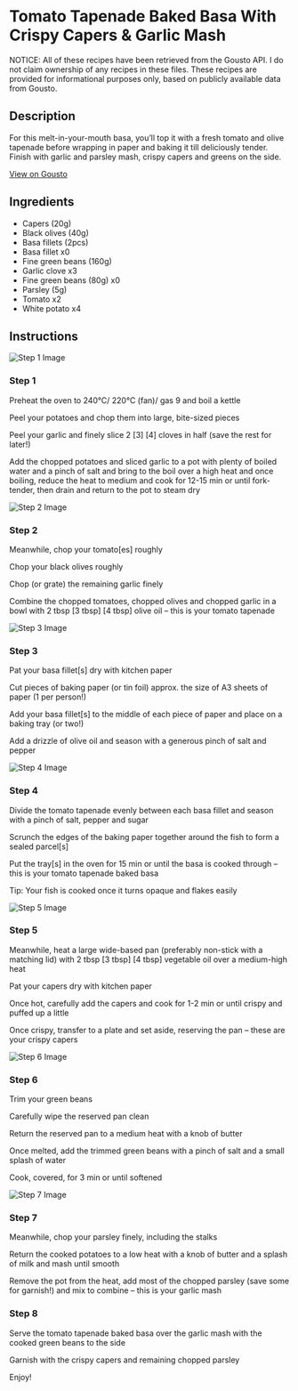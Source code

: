 # Tomato Tapenade Baked Basa With Crispy Capers & Garlic Mash

NOTICE: All of these recipes have been retrieved from the Gousto API. I do not claim ownership of any recipes in these files. These recipes are provided for informational purposes only, based on publicly available data from Gousto.

## Description

For this melt-in-your-mouth basa, you’ll top it with a fresh tomato and olive tapenade before wrapping in paper and baking it till deliciously tender. Finish with garlic and parsley mash, crispy capers and greens on the side.

[View on Gousto](https://www.gousto.co.uk/recipes/cookbook/baked-fish-with-tomatoes-olives)

## Ingredients

- Capers (20g)
- Black olives (40g)
- Basa fillets (2pcs)
- Basa fillet x0
- Fine green beans (160g)
- Garlic clove x3
- Fine green beans (80g) x0
- Parsley (5g)
- Tomato x2
- White potato x4

## Instructions

![Step 1 Image](https://production-media.gousto.co.uk/cms/recipe-step-image/730.-step-1-x200.jpg)

### Step 1

Preheat the oven to 240°C/ 220°C (fan)/ gas 9 and boil a kettle

Peel your potatoes and chop them into large, bite-sized pieces

Peel your garlic and finely slice 2<span class="text-purple"><span class="text-danger"> [3] </span>[4]</span> cloves in half (save the rest for later!)

Add the chopped potatoes and sliced garlic to a pot with plenty of boiled water and a pinch of salt and bring to the boil over a high heat and once boiling, reduce the heat to medium and cook for 12-15 min or until fork-tender, then drain and return to the pot to steam dry

![Step 2 Image](https://production-media.gousto.co.uk/cms/recipe-step-image/730.-step-2-x200.jpg)

### Step 2

Meanwhile, chop your tomato[es] roughly

Chop your black olives roughly

Chop (or grate) the remaining garlic finely

Combine the chopped tomatoes, chopped olives and chopped garlic in a bowl with 2 tbsp<span class="text-purple"> [3 tbsp]</span> <span class="text-danger">[4 tbsp]</span> olive oil – this is your tomato tapenade

![Step 3 Image](https://production-media.gousto.co.uk/cms/recipe-step-image/730.-step-3-x200.jpg)

### Step 3

Pat your basa fillet[s] dry with kitchen paper

Cut pieces of baking paper (or tin foil) approx. the size of A3 sheets of paper (1 per person!)

Add your basa fillet[s] to the middle of each piece of paper and place on a baking tray (or two!)

Add a drizzle of olive oil and season with a generous pinch of salt and pepper

![Step 4 Image](https://production-media.gousto.co.uk/cms/recipe-step-image/730.-step-4-x200.jpg)

### Step 4

Divide the tomato tapenade evenly between each basa fillet and season with a pinch of salt, pepper and sugar

Scrunch the edges of the baking paper together around the fish to form a sealed parcel[s]

Put the tray[s] in the oven for 15 min or until the basa is cooked through – this is your tomato tapenade baked basa

Tip: Your fish is cooked once it turns opaque and flakes easily

![Step 5 Image](https://production-media.gousto.co.uk/cms/recipe-step-image/730.-step-5-x200.jpg)

### Step 5

Meanwhile, heat a large wide-based pan (preferably non-stick with a matching lid) with 2 tbsp <span class="text-purple">[3 tbsp]</span><span class="text-danger"> [4 tbsp]</span> vegetable oil over a medium-high heat

Pat your capers dry with kitchen paper

Once hot, carefully add the capers and cook for 1-2 min or until crispy and puffed up a little

Once crispy, transfer to a plate and set aside, reserving the pan – these are your crispy capers

![Step 6 Image](https://production-media.gousto.co.uk/cms/recipe-step-image/730.-step-6-x200.jpg)

### Step 6

Trim your green beans

Carefully wipe the reserved pan clean

Return the reserved pan to a medium heat with a knob of butter

Once melted, add the trimmed green beans with a pinch of salt and a small splash of water

Cook, covered, for 3 min or until softened

![Step 7 Image](https://production-media.gousto.co.uk/cms/recipe-step-image/730.-step-7-x200.jpg)

### Step 7

Meanwhile, chop your parsley finely, including the stalks

Return the cooked potatoes to a low heat with a knob of butter and a splash of milk and mash until smooth

Remove the pot from the heat, add most of the chopped parsley (save some for garnish!) and mix to combine – this is your garlic mash

### Step 8

Serve the tomato tapenade baked basa over the garlic mash with the cooked green beans to the side

Garnish with the crispy capers and remaining chopped parsley

Enjoy!

